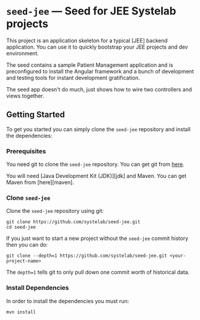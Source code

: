 # `seed-jee` — Seed for JEE Systelab projects

This project is an application skeleton for a typical [JEE] backend application. You can use it
to quickly bootstrap your JEE projects and dev environment.

The seed contains a sample Patient Management application and is preconfigured to install the Angular
framework and a bunch of development and testing tools for instant development gratification.

The seed app doesn't do much, just shows how to wire two controllers and views together.

## Getting Started

To get you started you can simply clone the `seed-jee` repository and install the dependencies:

### Prerequisites

You need git to clone the `seed-jee` repository. You can get git from [here][git].

You will need [Java Development Kit (JDK)][jdk] and Maven. You can get Maven from [here][maven].

### Clone `seed-jee`

Clone the `seed-jee` repository using git:

```
git clone https://github.com/systelab/seed-jee.git
cd seed-jee
```

If you just want to start a new project without the `seed-jee` commit history then you can do:

```
git clone --depth=1 https://github.com/systelab/seed-jee.git <your-project-name>
```

The `depth=1` tells git to only pull down one commit worth of historical data.

### Install Dependencies

In order to install the dependencies you must run:

```
mvn install
```

[git]: https://git-scm.com/
[jasmine]: https://jasmine.github.io/
[jdk-download]: http://www.oracle.com/technetwork/java/javase/downloads
